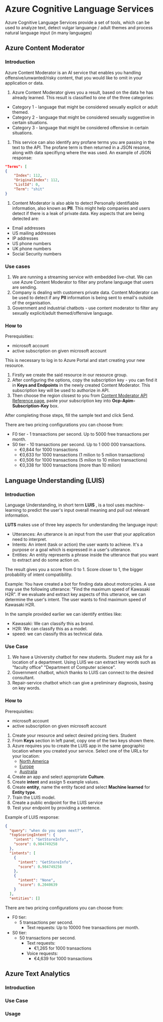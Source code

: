 # Azure Cognitive Language Services

Azure Cognitive Language Services provide a set of tools, which
can be used to analyze text, detect vulgar languange / adult themes and process natural language input (in many languages)

## Azure Content Moderator

### Introduction

Azure Content Moderator is an AI service that enables you handling offensive/unwanted/risky content, that you would like to omit in your application or data.

1. Azure Content Moderator gives you a result, based on the data he has already learned. This result is classified to one of the three categories:

- Category 1 - language that might be considered sexually explicit or adult themed.
- Category 2 - language that might be considered sexually suggestive in certain situations.
- Category 3 - language that might be considered offensive in certain situations.

1. This service can also identify any profane terms you are passing in the text to the API. The profane term is then returned in a JSON resonse, along with data specifiyng where the was used.
An example of JSON response:

```JSON
"Terms": [
{
    "Index": 112,
    "OriginalIndex": 112,
    "ListId": 0,
    "Term": "shit"
}
```

1. Content Moderator is also able to detect Personally identifiable information, also known as **PII**. This might help companies and users detect if there is a leak of private data.
Key aspects that are being detected are:

- Email addresses
- US mailing addresses
- IP addresses
- US phone numbers
- UK phone numbers
- Social Security numbers

### Use cases

1. We are running a streaming service with embedded live-chat. We can use Azure Content Moderator to filter any profane language that users are sending.
2. Company is dealing with customers private data. Content Moderator can be used to detect if any **PII** information is being sent to email's outside of the organisation.
3. Government and industrial chatbots - use content moderator to filter any sexually explicit/adult themed/offensive language.

### How to

Prerequisities:

- microsoft account
- active subscription on given microsoft account

This is necessary to log in to Azure Portal and start creating your new resource.

1. Firstly we create the said resource in our resource group.
2. After configuring the options, copy the subscription key - you can find it in **Keys and Endpoints** in the newly created Content Moderator. This subscription key will be used to authorize
in API.
3. Then choose the region closest to you from [Content Moderator API Reference page](https://westus.dev.cognitive.microsoft.com/docs/services/57cf753a3f9b070c105bd2c1/operations/57cf753a3f9b070868a1f66f), paste your subscription key into **Ocp-Apim-Subscription-Key** box.

After completing those steps, fill the sample text and click Send.

There are two pricing configurations you can choose from:

- F0 tier - 1 transactions per second. Up to 5000 free transactions per month.
- S0 tier - 10 transactions per second. Up to 1 000 000 transactions.
  - €0,844 for 1000 transactions
  - €0,633 for 1000 transactions (1 milion to 5 milion transactions)
  - €0,506 for 1000 transactions (5 milion to 10 milion transactions)
  - €0,338 for 1000 transactions (more than 10 milion)

## Language Understanding (LUIS)  

### Introduction

Language Understanding, in short term **LUIS** , is a tool uses machine-learning to predict the user's input overall meaning
and pull out relevant information.

**LUTS** makes use of three key aspects for understanding the language input:

- Utterances: An utterance is an input from the user that your application need to interpret.
- Intents: An intent (task or action) the user wants to achieve. It's a purpose or a goal which is expressed in a user's utterance.
- Entities: An entity represents a phrase inside the utterance that you want to extract and do some action on.

The result gives you a score from 0 to 1. Score closer to 1, the bigger probability of intent compatibility.

Example:
You have created a bot for finding data about motorcycles. A use may use the following utterance: "Find the maximum speed of Kawasaki H2R".
If we evaluate and extract key aspects of this utterance, we can determine the user's intent. The user wants to find maximum speed of Kawasaki H2R.

In the sample provided earlier we can identify entities like:

- Kawasaki: We can classify this as brand.
- H2R: We can classify this as a model.
- speed: we can classify this as technical data.

### Use Case

1. We have a University chatbot for new students. Student may ask for a location of a department. Using LUIS we can extract key words such as "faculty office" "Department of Computer science".
2. Government chatbot, which thanks to LUIS can connect to the desired consultant.
3. Repair-service chatbot which can give a preliminary diagnosis, basing on key words.

### How to

Prerequisities:

- microsoft account
- active subscription on given microsoft account

1. Create your resource and select desired pricing tiers. Student
2. From **Keys** section in left panel, copy one of the two keys shown there.
3. Azure requires you to create the LUIS app in the same geographic location where you created your service. Select one of the URLs for your location:
   - [North America](https://www.luis.ai/)
   - [Europe](https://eu.luis.ai/)
   - [Australia](https://au.luis.ai/)
4. Create an app and select appropriate **Culture**.
5. Create __intent__ and assign 5 example values.
6. Create __entity__, name the entity faced and select __Machine learned__ for __Entity type__.
7. Train the LUIS model.
8. Create a public endpoint for the LUIS service
9. Test your endpoint by providing a sentence.

Example of LUIS response:

```JSON
{
  "query": "when do you open next?",
  "topScoringIntent": {
    "intent": "GetStoreInfo",
    "score": 0.984749258
  },
  "intents": [
    {
      "intent": "GetStoreInfo",
      "score": 0.984749258
    },
    {
      "intent": "None",
      "score": 0.2040639
    }
  ],
  "entities": []
```

There are two pricing configurations you can choose from:

- F0 tier:
  - 5 transactions per second.
    - Text requests:  Up to 10000 free transactions per month.
- S0 tier:
  - 50 transactions per second.
    - Text requests:
      - €1,265 for 1000 transactions
    - Voice requests:
      - €4,639 for 1000 transactions


## Azure Text Analytics

### Introduction

### Use Case

### Usage
